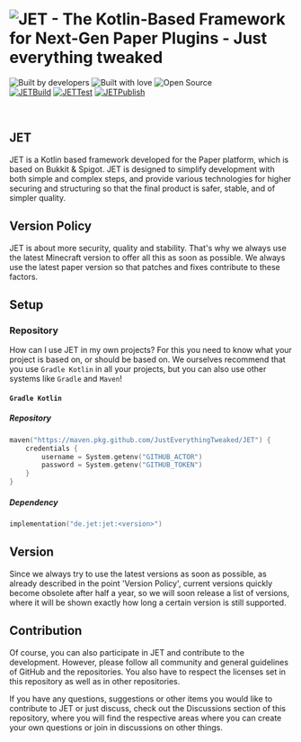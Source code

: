 # ![JET - The Kotlin-Based Framework for Next-Gen Paper Plugins - Just everything tweaked](https://user-images.githubusercontent.com/28064149/126283274-71633d1c-95ec-407d-ab71-c7db9e96a3d5.gif)

![Built by developers](https://forthebadge.com/images/badges/built-by-developers.svg)
![Built with love](https://forthebadge.com/images/badges/built-with-love.svg)
![Open Source](https://forthebadge.com/images/badges/open-source.svg)
<br>
[![JETBuild](https://github.com/TheFruxz/QUAD/actions/workflows/build-QUAD.yml/badge.svg)](https://github.com/TheFruxz/QUAD/actions/workflows/build-QUAD.yml)
[![JETTest](https://github.com/TheFruxz/QUAD/actions/workflows/test-QUAD.yml/badge.svg)](https://github.com/TheFruxz/QUAD/actions/workflows/test-QUAD.yml)
[![JETPublish](https://github.com/TheFruxz/QUAD/actions/workflows/publish-QUAD.yml/badge.svg)](https://github.com/TheFruxz/QUAD/actions/workflows/publish-QUAD.yml)

<br>

## JET

JET is a Kotlin based framework developed for the Paper platform, which is based on Bukkit & Spigot.
JET is designed to simplify development with both simple and complex steps, and provide various technologies for higher securing and structuring so that the final product is safer, stable, and of simpler quality.

## Version Policy

JET is about more security, quality and stability. That's why we always use the latest Minecraft version to offer all this as soon as possible. We always use the latest paper version so that patches and fixes contribute to these factors.

## Setup

### Repository

How can I use JET in my own projects? For this you need to know what your project is based on, or should be based on.
We ourselves recommend that you use `Gradle Kotlin` in all your projects, but you can also use other systems like `Gradle` and `Maven`!

#### `Gradle Kotlin`
##### Repository 
```kotlin
maven("https://maven.pkg.github.com/JustEverythingTweaked/JET") {
    credentials {
        username = System.getenv("GITHUB_ACTOR")
        password = System.getenv("GITHUB_TOKEN")
    }
}
```

##### Dependency
```kotlin
implementation("de.jet:jet:<version>")
```

## Version

Since we always try to use the latest versions as soon as possible, as already described in the point 'Version Policy', current versions quickly become obsolete after half a year, so we will soon release a list of versions, where it will be shown exactly how long a certain version is still supported.

## Contribution

Of course, you can also participate in JET and contribute to the development. However, please follow all community and general guidelines of GitHub and the repositories. You also have to respect the licenses set in this repository as well as in other repositories.

If you have any questions, suggestions or other items you would like to contribute to JET or just discuss, check out the Discussions section of this repository, where you will find the respective areas where you can create your own questions or join in discussions on other things. 
